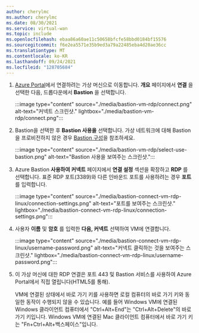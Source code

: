 ```yaml
---
author: cherylmc
ms.author: cherylmc
ms.date: 08/30/2021
ms.service: virtual-wan
ms.topic: include
ms.openlocfilehash: ebaa86a60ae11c50658bfcfe58bbd0184bf15576
ms.sourcegitcommit: f6e2ea5571e35b9ed3a79a22485eba4d20ae36cc
ms.translationtype: MT
ms.contentlocale: ko-KR
ms.lasthandoff: 09/24/2021
ms.locfileid: "128705684"
---
```

1. [Azure Portal](https://portal.azure.com)에서 연결하려는 가상 머신으로 이동합니다. **개요** 페이지에서 **연결** 을 선택한 다음, 드롭다운에서 **Bastion** 을 선택합니다.

   :::image type="content" source="./media/bastion-vm-rdp/connect.png" alt-text="커넥트 스크린샷." lightbox="./media/bastion-vm-rdp/connect.png":::

1. Bastion을 선택한 후 **Bastion 사용을** 선택합니다. 가상 네트워크에 대해 Bastion을 프로비전하지 않은 경우 [Bastion 구성](../articles/bastion/quickstart-host-portal.md)을 참조하세요.

   :::image type="content" source="./media/bastion-vm-rdp/select-use-bastion.png" alt-text="Bastion 사용을 보여주는 스크린샷.":::

1. Azure Bastion **사용하여 커넥트** 페이지에서 **연결 설정** 섹션을 확장하고 **RDP** 를 선택합니다. 표준 RDP 포트(3389)와 다른 인바운드 포트를 사용하려는 경우 **포트** 를 입력합니다.

   :::image type="content" source="./media/bastion-connect-vm-rdp-linux/connection-settings.png" alt-text="포트를 보여주는 스크린샷." lightbox="./media/bastion-connect-vm-rdp-linux/connection-settings.png":::

1. 사용자 **이름** 및 **암호** 를 입력한 **다음, 커넥트** 선택하여 VM에 연결합니다.

   :::image type="content" source="./media/bastion-connect-vm-rdp-linux/username-password.png" alt-text="커넥트 클릭하는 것을 보여주는 스크린샷." lightbox="./media/bastion-connect-vm-rdp-linux/username-password.png":::

1. 이 가상 머신에 대한 RDP 연결은 포트 443 및 Bastion 서비스를 사용하여 Azure Portal에서 직접 열립니다(HTML5를 통해). 

   VM에 연결된 상태에서 바로 가기 키를 사용하면 로컬 컴퓨터의 바로 가기 키와 동일한 동작이 수행되지 않을 수 있습니다. 예를 들어 Windows VM에 연결된 Windows 클라이언트 컴퓨터에서 "Ctrl+Alt+End"는 "Ctrl+Alt+Delete"의 바로 가기 키입니다. Windows VM에 연결된 Mac 클라이언트 컴퓨터에서 바로 가기 키는 "Fn+Ctrl+Alt+백스페이스"입니다.